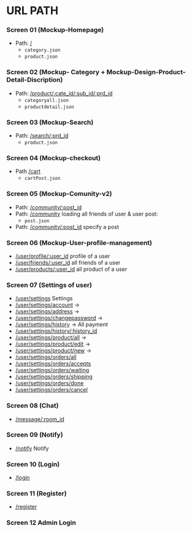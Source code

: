 # URL PATH

### Screen 01 (Mockup-Homepage)
* Path: [/](#)
  * `category.json`
  * `product.json`

###  Screen 02 (Mockup- Category + Mockup-Design-Product-Detail-Discription)
* Path: [/product/:cate_id/:sub_id/:prd_id](#)
  * `categoryall.json`
  * `productdetail.json`

### Screen 03 (Mockup-Search)
* Path: [/search/:prd_id](#)
  * `product.json`

### Screen 04 (Mockup-checkout)
* Path [/cart](#)
  * `cartPost.json`

### Screen 05 (Mockup-Comunity-v2)
* Path: [/community/:post_id](#)
* Path: [/community](#) loading all friends of user & user post:
  * `post.json`
* Path: [/community/:post_id](#) specify a post

### Screen 06 (Mockup-User-profile-management)
* [/user/profile/:user_id](#) profile of a user
* [/user/friends/:user_id](#) all friends of a user
* [/user/products/:user_id](#) all product of a user

### Screen 07 (Settings of user)
* [/user/settings](#) Settings
* [/user/settings/account](#) -> 
* [/user/settings/address](#) -> 
* [/user/settings/changepassword](#) -> 
* [/user/settings/history](#) -> All payment
* [/user/settings/history/:history_id](#)
* [/user/settings/product/all](#) -> 
* [/user/settings/product/edit](#) ->
* [/user/settings/product/new](#) -> 
* [/user/settings/orders/all](#)
* [/user/settings/orders/accepts](#)
* [/user/settings/orders/waiting](#)
* [/user/settings/orders/shipping](#)
* [/user/settings/orders/done](#)
* [/user/settings/orders/cancel](#)

### Screen 08 (Chat)
* [/message/:room_id](#) 

### Screen 09 (Notify)
* [/notify](#) Notify

### Screen 10 (Login)
* [/login](#)

### Screen 11 (Register)
* [/register](#)

### Screen 12 Admin Login
